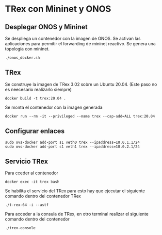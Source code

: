 # TRex con Mininet y ONOS

## Desplegar ONOS y Mininet
Se despliega un contenedor con la imagen de ONOS.
Se activan las aplicaciones para permitir el forwarding de mininet reactivo.
Se genera una topologia con mininet.
~~~
./onos_docker.sh 
~~~

## TRex
Se construye la imagen de TRex 3.02 sobre un Ubuntu 20.04. (Este paso no es neecesario realizarlo siempre)
~~~
docker build -t trex:20.04 .
~~~

Se monta el contenedor con la imagen generada
~~~
docker run --rm -it --privileged --name trex --cap-add=ALL trex:20.04
~~~


## Configurar enlaces
~~~
sudo ovs-docker add-port s1 veth0 trex --ipaddress=10.0.1.1/24
sudo ovs-docker add-port s1 veth1 trex --ipaddress=10.0.2.1/24
~~~

## Servicio TRex
Para cceder al contenedor 
~~~
docker exec -it trex bash
~~~

Se habilita el servicio del TRex para esto hay que ejecutar el siguiente comando dentro del contenedor TRex
~~~
./t-rex-64 -i --astf
~~~

Para acceder a la consula de TRex, en otro terminal realizar el siguiente comando dentro del contenedor
~~~
./trex-console
~~~